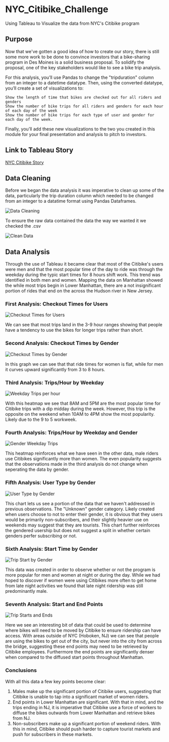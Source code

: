 # NYC_Citibike_Challenge
Using Tableau to Visualize the data from NYC's Citibike program

## Purpose
Now that we've gotten a good idea of how to create our story, there is still some more work to be done to convince investors that a bike-sharing program in Des Moines is a solid business proposal. To solidify the proposal, one of the key stakeholders would like to see a bike trip analysis.

For this analysis, you’ll use Pandas to change the "tripduration" column from an integer to a datetime datatype. Then, using the converted datatype, you’ll create a set of visualizations to:

    Show the length of time that bikes are checked out for all riders and genders
    Show the number of bike trips for all riders and genders for each hour of each day of the week
    Show the number of bike trips for each type of user and gender for each day of the week.

Finally, you’ll add these new visualizations to the two you created in this module for your final presentation and analysis to pitch to investors.

## Link to Tableau Story
[NYC Citibike Story](https://public.tableau.com/views/Citibike_Challenge_16828849721440/StartsandEnds?:language=en-US&:display_count=n&:origin=viz_share_link)

## Data Cleaning
Before we began the data analysis it was imperative to clean up some of the data, particularly the trip duration column which needed to be changed from an integer to a datatime format using Pandas Dataframes.

![Data Cleaning](Resources/datacleaning.png)

To ensure the raw data contained the data the way we wanted it we checked the .csv

![Clean Data](Resources/cleaned_csv.png)

## Data Analysis
Through the use of Tableau it became clear that most of the Citibike's users were men and that the most popular time of the day to ride was through the weekday during the typic start times for 8 hours shift work. This trend was identified in both men and women. Mapping the data on Manhattan showed the while most trips begin in Lower Manhattan, there are a not insignificant portion of rides that end on the across the Hudson river in New Jersey.

### First Analysis: Checkout Times for Users

![Checkout Times for Users](Resources/checkouttimeusers.png)

We can see that most trips land in the 3-9 hour ranges showing that people have a tendency to use the bikes for longer trips rather than short.

### Second Analysis: Checkout Times by Gender

![Checkout Times by Gender](Resources/checkouttimegender.png)

In this graph we can see that that ride times for women is flat, while for men it curves upward significantly from 3 to 8 hours.

### Third Analysis: Trips/Hour by Weekday

![Weekday Trips per hour](Resources/tripsweekday.png)

With this heatmap we see that 8AM and 5PM are the most popular time for Citibike trips with a dip midday during the week. However, this trip is the opposite on the weekend when 10AM to 4PM show the most popularity. Likely due to the 9 to 5 workweek. 

### Fourth Analysis: Trips/Hour by Weekday and Gender

![Gender Weekday Trips](Resources/tripsweekdaygender.png)

This heatmap reinforces what we have seen in the other data, male riders use Citibikes significantly more than women. The even popularity suggests that the observations made in the third analysis do not change when seperating the data by gender.

### Fifth Analysis: User Type by Gender

![User Type by Gender](Resources/usertypegender.png)

This chart lets us see a portion of the data that we haven't addressed in previous observations. The "Unknown" gender category. Likely created when users choose to not to enter their gender, it is obvious that they users would be primarily non-subscribers, and their slightly heavier use on weekends may suggest that they are tourists. This chart further reinforces the gendered usership but does not suggest a split in whether certain genders perfer subscribing or not. 

### Sixth Analysis: Start Time by Gender

![Trip Start by Gender](Resources/tripstartgender.png)

This data was created in order to observe whether or not the program is more popular for men and women at night or during the day. While we had hoped to discover if women were using Citibikes more often to get home from late night activities we found that late night ridership was still predominantly male.

### Seventh Analysis: Start and End Points

![Trip Starts and Ends](Resources/startend.png)

Here we see an interesting bit of data that could be used to determine where bikes will need to be moved by Citibike to ensure ridership can have access. With areas outside of NYC (Hoboken, NJ) we can see that people are using the bikes to get out of the city, but never into the city from across the bridge, suggesting these end points may need to be retrieved by Citibike employees. Furthermore the end points are significantly denser when compared to the diffused start points throughout Manhattan.

### Conclusions
With all this data a few key points become clear:
1. Males make up the significant portion of Citibike users, suggesting that Citibike is unable to tap into a significant market of women riders.
2. End points in Lower Manhattan are significant. With that in mind, and the trips ending in NJ, it is imperative that Citibike use a force of workers to diffuse the bikes outwards from Lower Manhattan and retrieve bikes from NJ.
3. Non-subscribers make up a significant portion of weekend riders. With this in mind, Citibike should push harder to capture tourist markets and push for subscribers in these markets.
